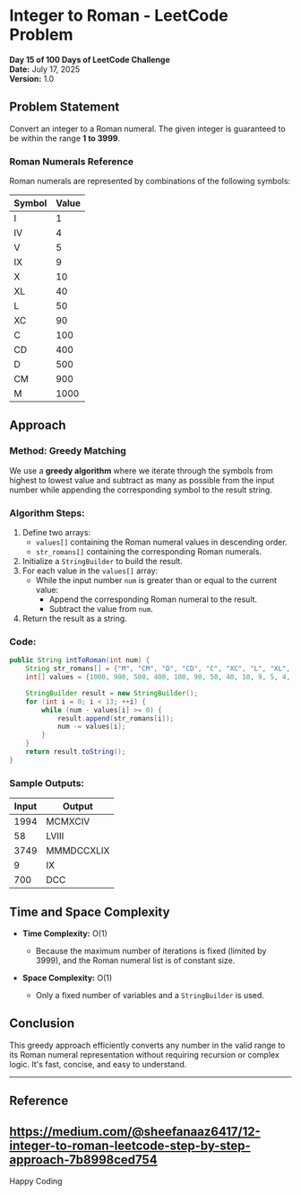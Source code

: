 
# Integer to Roman - LeetCode Problem
**Day 15 of 100 Days of LeetCode Challenge**  
**Date:** July 17, 2025  
**Version:** 1.0  

## Problem Statement
Convert an integer to a Roman numeral. The given integer is guaranteed to be within the range **1 to 3999**.

### Roman Numerals Reference
Roman numerals are represented by combinations of the following symbols:

| Symbol | Value |
|--------|-------|
| I      | 1     |
| IV     | 4     |
| V      | 5     |
| IX     | 9     |
| X      | 10    |
| XL     | 40    |
| L      | 50    |
| XC     | 90    |
| C      | 100   |
| CD     | 400   |
| D      | 500   |
| CM     | 900   |
| M      | 1000  |

## Approach

### Method: Greedy Matching

We use a **greedy algorithm** where we iterate through the symbols from highest to lowest value and subtract as many as possible from the input number while appending the corresponding symbol to the result string.

### Algorithm Steps:
1. Define two arrays:
   - `values[]` containing the Roman numeral values in descending order.
   - `str_romans[]` containing the corresponding Roman numerals.
2. Initialize a `StringBuilder` to build the result.
3. For each value in the `values[]` array:
   - While the input number `num` is greater than or equal to the current value:
     - Append the corresponding Roman numeral to the result.
     - Subtract the value from `num`.
4. Return the result as a string.

### Code:
```java
public String intToRoman(int num) {
    String str_romans[] = {"M", "CM", "D", "CD", "C", "XC", "L", "XL", "X", "IX", "V", "IV", "I"};
    int[] values = {1000, 900, 500, 400, 100, 90, 50, 40, 10, 9, 5, 4, 1};

    StringBuilder result = new StringBuilder();
    for (int i = 0; i < 13; ++i) {
        while (num - values[i] >= 0) {
            result.append(str_romans[i]);
            num -= values[i];
        }
    }
    return result.toString();
}
```

### Sample Outputs:

| Input | Output |
|-------|--------|
| 1994  | MCMXCIV |
| 58    | LVIII   |
| 3749  | MMMDCCXLIX |
| 9     | IX      |
| 700   | DCC     |

## Time and Space Complexity

- **Time Complexity:** O(1)  
  - Because the maximum number of iterations is fixed (limited by 3999), and the Roman numeral list is of constant size.

- **Space Complexity:** O(1)  
  - Only a fixed number of variables and a `StringBuilder` is used.

##  Conclusion
This greedy approach efficiently converts any number in the valid range to its Roman numeral representation without requiring recursion or complex logic. It's fast, concise, and easy to understand.

---
##  Reference
https://medium.com/@sheefanaaz6417/12-integer-to-roman-leetcode-step-by-step-approach-7b8998ced754
---
Happy Coding
